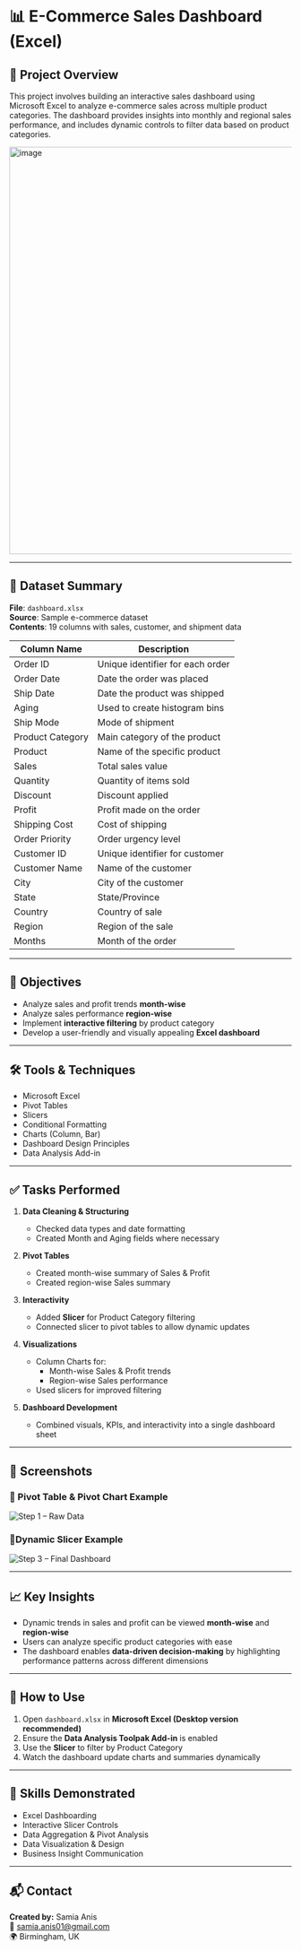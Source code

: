 # 📊 E-Commerce Sales Dashboard (Excel)

## 📝 Project Overview

This project involves building an interactive sales dashboard using Microsoft Excel to analyze e-commerce sales across multiple product categories. The dashboard provides insights into monthly and regional sales performance, and includes dynamic controls to filter data based on product categories.

<img width="727" alt="image" src="https://github.com/user-attachments/assets/ef41b9ea-f990-4cd2-b500-c7c3247d467a" />
 


---

## 📁 Dataset Summary

**File**: `dashboard.xlsx`  
**Source**: Sample e-commerce dataset  
**Contents**: 19 columns with sales, customer, and shipment data

| Column Name        | Description                              |
|--------------------|-------------------------------------------|
| Order ID           | Unique identifier for each order         |
| Order Date         | Date the order was placed                |
| Ship Date          | Date the product was shipped             |
| Aging              | Used to create histogram bins            |
| Ship Mode          | Mode of shipment                         |
| Product Category   | Main category of the product             |
| Product            | Name of the specific product             |
| Sales              | Total sales value                        |
| Quantity           | Quantity of items sold                   |
| Discount           | Discount applied                         |
| Profit             | Profit made on the order                 |
| Shipping Cost      | Cost of shipping                         |
| Order Priority     | Order urgency level                      |
| Customer ID        | Unique identifier for customer           |
| Customer Name      | Name of the customer                     |
| City               | City of the customer                     |
| State              | State/Province                           |
| Country            | Country of sale                          |
| Region             | Region of the sale                       |
| Months             | Month of the order                       |

---

## 🎯 Objectives

- Analyze sales and profit trends **month-wise**
- Analyze sales performance **region-wise**
- Implement **interactive filtering** by product category
- Develop a user-friendly and visually appealing **Excel dashboard**

---

## 🛠 Tools & Techniques

- Microsoft Excel
- Pivot Tables
- Slicers
- Conditional Formatting
- Charts (Column, Bar)
- Dashboard Design Principles
- Data Analysis Add-in

---

## ✅ Tasks Performed

1. **Data Cleaning & Structuring**
   - Checked data types and date formatting
   - Created Month and Aging fields where necessary

2. **Pivot Tables**
   - Created month-wise summary of Sales & Profit
   - Created region-wise Sales summary

3. **Interactivity**
   - Added **Slicer** for Product Category filtering
   - Connected slicer to pivot tables to allow dynamic updates

4. **Visualizations**
   - Column Charts for:
     - Month-wise Sales & Profit trends
     - Region-wise Sales performance
   - Used slicers for improved filtering

5. **Dashboard Development**
   - Combined visuals, KPIs, and interactivity into a single dashboard sheet

---

## 📸 Screenshots

### 🔹 Pivot Table & Pivot Chart Example

![Step 1 – Raw Data](https://github.com/user-attachments/assets/b793054f-8e9f-4511-8aa6-7bb1d90730ed)



### 🔹Dynamic Slicer Example

![Step 3 – Final Dashboard](https://github.com/user-attachments/assets/97311001-7f5a-4e78-9720-764b1abb11f3)


---

## 📈 Key Insights

- Dynamic trends in sales and profit can be viewed **month-wise** and **region-wise**
- Users can analyze specific product categories with ease
- The dashboard enables **data-driven decision-making** by highlighting performance patterns across different dimensions

---

## 📌 How to Use

1. Open `dashboard.xlsx` in **Microsoft Excel (Desktop version recommended)**
2. Ensure the **Data Analysis Toolpak Add-in** is enabled
3. Use the **Slicer** to filter by Product Category
4. Watch the dashboard update charts and summaries dynamically

---

## 🧠 Skills Demonstrated

- Excel Dashboarding  
- Interactive Slicer Controls  
- Data Aggregation & Pivot Analysis  
- Data Visualization & Design  
- Business Insight Communication

---

## 📬 Contact

**Created by:** Samia Anis  
📧 samia.anis01@gmail.com  
🌍 Birmingham, UK
